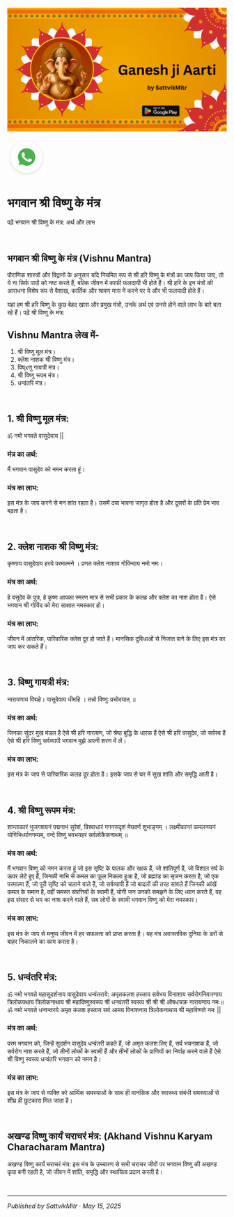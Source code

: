 <!-- Banner SVG -->
![Banner](https://raw.githubusercontent.com/anandwana001/content-repo/refs/heads/main/aarti/ganesh/ganesh_ji_aarti_banner.png)

<!-- Share & WhatsApp icons as SVG -->
<a href="https://api.whatsapp.com/send?text=Check%20out%20this%20article%20in%20the%20Hanuman%20Chalisa%20app%3A%20https%3A%2F%2Fwww.sattvikmitr.com%2Farticles%3FcontentUrl%3Dhttps%253A%252F%252Fraw.githubusercontent.com%252Fanandwana001%252Fcontent-repo%252Frefs%252Fheads%252Fmain%252Faarti%252Fganesh%252Fganesh_aarti_english.md%26title%3DGanesh%2520Aarti">
  <img src="https://raw.githubusercontent.com/anandwana001/content-repo/refs/heads/main/assets/ic_wtsapp_share_rounded.svg" alt="WhatsApp"/>
</a>

<br>

# भगवान श्री विष्णु के मंत्र
पढ़ें भगवान श्री विष्णु के मंत्र: अर्थ और लाभ

<br>

## भगवान श्री विष्णु के मंत्र (Vishnu Mantra)
पौराणिक शास्त्रों और विद्वानों के अनुसार यदि नियमित रूप से श्री हरि विष्णु के मंत्रों का जाप किया जाए, तो ये ना सिर्फ पापों को नष्ट करते हैं, बल्कि जीवन में काफी फलदायी भी होते हैं।
श्री हरि के इन मंत्रों की आराधना विशेष रूप से वैशाख, कार्तिक और श्रावण मास में करने पर ये और भी फलयादी होते हैं।

यहां हम श्री हरि विष्णु के कुछ बेहद खास और प्रमुख मंत्रों, उनके अर्थ एवं उनसे होने वाले लाभ के बारे बता रहे हैं। पढ़ें श्री विष्णु के मंत्र:

## Vishnu Mantra लेख में-
1. श्री विष्णु मूल मंत्र।
2. क्लेश नाशक श्री विष्णु मंत्र।
3. विष्xणु गायत्री मंत्र।
4. श्री विष्णु रूपम मंत्र।
5. धन्वंतरि मंत्र।

<br>


## 1. श्री विष्णु मूल मंत्र:
ॐ नमो भगवते वासुदेवाय ||

### मंत्र का अर्थ:
मैं भगवान वासुदेव को नमन करता हूं।

### मंत्र का लाभ:
इस मंत्र के जाप करने से मन शांत रहता है। उसमें दया भावना जागृत होता है और दूसरों के प्रति प्रेम भाव बढ़ता है।

<br>

## 2. क्लेश नाशक श्री विष्णु मंत्र:
कृष्णाय वासुदेवाय हरये परमात्मने ।
प्रणत क्लेश नाशाय गोविन्दाय नमो नमः।

### मंत्र का अर्थ:
हे वसुदेव के पुत्र, हे कृष्ण आपका स्मरण मात्र से सभी प्रकार के कलह और क्लेश का नाश होता है। ऐसे भगवान श्री गोविंद को मेरा साक्षात नमस्कार हो।

### मंत्र का लाभ:
जीवन में आंतरिक, पारिवारिक क्लेश दूर हो जाते हैं। मानसिक दुविधाओं से निजात पाने के लिए इस मंत्र का जाप कर सकते हैं।

<br>

## 3. विष्णु गायत्री मंत्र:
नारायणाय विद्महे। वासुदेवाय धीमहि ।
तन्नो विष्णुः प्रचोदयात् ॥

### मंत्र का अर्थ:
जिनका सुंदर मुख मंडल है ऐसे श्री हरि नारायण, जो श्रेष्ठ बुद्धि के धारक हैं ऐसे श्री हरि वासुदेव, जो सर्वस्व हैं ऐसे श्री हरि विष्णु सर्वव्यापी भगवान मुझे अपनी शरण में लें।

### मंत्र का लाभ:
इस मंत्र के जाप से पारिवारिक कलह दूर होता है। इसके जाप से घर में सुख शांति और समृद्धि आती है।

<br>

## 4. श्री विष्णु रूपम मंत्र:
शान्ताकारं भुजगशयनं पद्मनाभं सुरेशं,
विश्वाधारं गगनसदृशं मेघवर्ण शुभाङ्गम् ।
लक्ष्मीकान्तं कमलनयनं योगिभिर्ध्यानगम्यम्,
वन्दे विष्णुं भवभयहरं सर्वलोकैकनाथम् ॥

### मंत्र का अर्थ:
मैं भगवान विष्णु को नमन करता हूं जो इस सृष्टि के पालक और रक्षक हैं,
जो शांतिपूर्ण हैं, जो विशाल सर्प के ऊपर लेटे हुए हैं, जिनकी नाभि से कमल का फूल निकला हुआ है, जो ब्रह्मांड का सृजन करता है,
जो एक परमात्मा हैं, जो पूरी सृष्टि को चलाने वाले हैं, जो सर्वव्यापी हैं जो बादलों की तरह सांवले हैं जिनकी आंखें कमल के समान है,
वहीं समस्त संपत्तियों के स्वामी हैं, योगी जन उनको समझने के लिए ध्यान करते हैं, वह इस संसार से भय का नाश करने वाले हैं,
सब लोगों के स्वामी भगवान विष्णु को मेरा नमस्कार।

### मंत्र का लाभ:
इस मंत्र के जाप से मनुष्य जीवन में हर सफलता को प्राप्त करता है। यह मंत्र अवास्तविक दुनिया के डरों से बाहर निकालने का काम करता है।

<br>

## 5. धन्वंतरि मंत्र:
ॐ नमो भगवते महासुदर्शनाय वासुदेवाय धन्वंतराये:
अमृतकलश हस्ताय सर्वभय विनाशाय सर्वरोगनिवारणाय
त्रिलोकपथाय त्रिलोकनाथाय श्री महाविष्णुस्वरूप
श्री धनवंतरी स्वरूप श्री श्री श्री औषधचक्र नारायणाय नमः॥
ॐ नमो भगवते धन्वन्तरये अमृत कलश हस्ताय सर्व आमय
विनाशनाय त्रिलोकनाथाय श्री महाविष्णवे नमः ||

### मंत्र का अर्थ:
परम भगवान को, जिन्हें सुदर्शन वासुदेव धन्वंतरी कहते हैं, जो अमृत कलश लिए हैं, सर्व भयनाशक हैं,
जो सर्वरोग नाश करते हैं, जो तीनों लोकों के स्वामी हैं और तीनों लोकों के प्राणियों का निर्वाह करने वाले हैं
ऐसे श्री विष्णु स्वरूप धन्वंतरि भगवान को नमन है।

### मंत्र का लाभ:
इस मंत्र के जाप से व्यक्ति को आर्थिक समस्याओं के साथ ही मानसिक और स्वास्थ्य संबंधी समस्याओं से शीघ्र ही छुटकारा मिल जाता है।

<br>

## अखण्ड विष्णु कार्यं चराचरं मंत्र: (Akhand Vishnu Karyam Characharam Mantra)
अखण्ड विष्णु कार्यं चराचरं मंत्र: इस मंत्र के उच्चारण से सभी चराचर जीवों पर भगवान विष्णु की अखण्ड कृपा बनी रहती है, जो जीवन में शांति, समृद्धि और स्थायित्व प्रदान करती है।

<br>

---

*Published by SattvikMitr · May 15, 2025*

